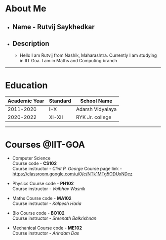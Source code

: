 # About Me

- ## Name - Rutvij Saykhedkar

- ## Description
  - Hello I am Rutvij from Nashik, Maharashtra. Currently I am studying in IIT Goa. I am in Maths and Computing branch
  
 ____

# Education

| Academic Year | Standard | School Name |
| ---------     | -----    | -----       |
|2011-2020|I-X|Adarsh Vidyalaya|
|2020-2022|XI-XII|RYK Jr. college|

______

# Courses @IIT-GOA

- Computer Science\
Course code - **CS102**\
Course instructor - *Clint P. George*
Course page link - <https://classroom.google.com/u/0/c/NTk1MTg5ODUxNDcz>

- Physics
Course code - **PH102**\
Course instructor - *Vaibhav Wasnik*

- Maths
Course code - **MA102**\
Course instructor - *Kalpesh Haria*

- Bio
Course code - **BO102**\
Course instructor - *Sreenath Balkrishnan*

- Mechanical
Course code - **ME102**\
Course instructor - *Arindam Das*


